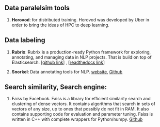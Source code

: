 ## Data paralelsim tools
1. **Horovod**:  for distributed training. Horovod was developed by Uber in order to bring the ideas of HPC to deep learning.


## Data labeling 
1. **Rubrix**: Rubrix is a production-ready Python framework for exploring, annotating, and managing data in NLP projects. That is build on top of Elasticsearch. [[github link](https://github.com/recognai/rubrix)] , [[readthedocs link](https://rubrix.readthedocs.io/en/stable/)]

2. **Snorkel**: Data annotating tools for NLP. [website](https://www.snorkel.org/), [Github](https://github.com/snorkel-team/snorkel-tutorials) 


## Search similarity, Search engine:

1. Faiss by Facebook. Faiss is a library for efficient similarity search and clustering of dense vectors. It contains algorithms that search in sets of vectors of any size, up to ones that possibly do not fit in RAM. It also contains supporting code for evaluation and parameter tuning. Faiss is written in C++ with complete wrappers for Python/numpy. [Github](https://github.com/facebookresearch/faiss)
